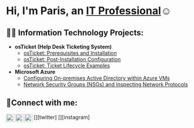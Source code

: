 <h1>Hi, I'm Paris, an <a href="https://linkedin.com/in/paris-johnson-a84177335">IT Professional</a>☺</h1>

<h2>👨‍💻 Information Technology Projects:</h2>

- <b>osTicket (Help Desk Ticketing System)</b>
  - [osTicket: Prerequisites and Installation](https://github.com/parisjohnsonrs/osticket-prereqs)
  - [osTicket: Post-Installation Configuration](https://github.com/parisjohnsonrs//post-install-config)
  - [osTicket: Ticket Lifecycle Examples](https://github.com/parisjohnsonrs//ticket-lifecycle)
- <b>Microsoft Azure</b>
  - [Configuring On-premises Active Directory within Azure VMs](https://github.com/parisjohnsonrs//configure-ad)
  - [Network Security Groups (NSGs) and Inspecting Network Protocols](https://github.com/parisjohnsonrs//azure-network-protocols)

<h2>🤳Connect with me:</h2>

[<img align="left" alt="Josh | Twitter" width="22px" src="https://cdn.jsdelivr.net/npm/simple-icons@v3/icons/twitter.svg" />][twitter]
[<img align="left" alt="Josh | LinkedIn" width="22px" src="https://cdn.jsdelivr.net/npm/simple-icons@v3/icons/linkedin.svg" />][linkedin]
[<img align="left" alt="Josh | Instagram" width="22px" src="https://cdn.jsdelivr.net/npm/simple-icons@v3/icons/instagram.svg" />][instagram]

[linkedin]: https://linkedin.com/in/paris-johnson-a84177335
